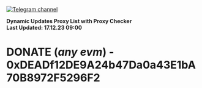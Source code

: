 [![Telegram channel](https://img.shields.io/endpoint?url=https://runkit.io/damiankrawczyk/telegram-badge/branches/master?url=https://t.me/n4z4v0d)](https://t.me/n4z4v0d) 

**Dynamic Updates Proxy List with Proxy Checker**  
**Last Updated: 17.12.23 09:00**

# DONATE (_any evm_) - 0xDEADf12DE9A24b47Da0a43E1bA70B8972F5296F2
